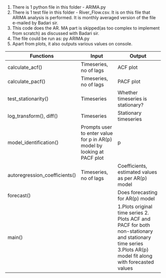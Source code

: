 1. There is 1 python file in this folder - ARIMA.py
2. There is 1 test file in this folder - River_Flow.csv. It is on this file that ARIMA analysis is performed. It is monthly averaged version of the file e-mailed by Badari sir.
3. This code does the AR. MA part is skipped(as too complex to implement from scratch) as discussed with Badari sir.
4. The file could be run as:  py ARIMA.py
5. Apart from plots, it also outputs various values on console.



Functions | Input | Output          
------------ | --------------- | ------------------
calculate_acf() | Timeseries, no of lags | ACF plot
calculate_pacf() | Timeseries, no of lags | PACF plot
test_stationarity() | Timeseries | Whether timeseries is stationary?
log_transform(), diff() | Timeseries | Stationary timeseries
model_identification() | Prompts user to enter value for p in AR(p) model by looking at PACF plot | p
autoregression_coefficients() | Timeseries, no of lags | Coefficients, estimated values as per AR(p) model
forecast() | | Does forecasting for AR(p) model
main() | | 1.Plots original time series 2. Plots ACF and PACF for both non-stationary and stationary time series 3.Plots AR(p) model fit along with forecasted values